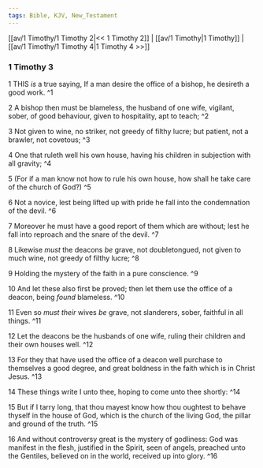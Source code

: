 ```yaml
---
tags: Bible, KJV, New_Testament
---
```


[[av/1 Timothy/1 Timothy 2|<< 1 Timothy 2]] | [[av/1 Timothy|1 Timothy]] | [[av/1 Timothy/1 Timothy 4|1 Timothy 4 >>]]

### 1 Timothy 3

1 THIS _is_ a true saying, If a man desire the office of a bishop, he desireth a good work. ^1

2 A bishop then must be blameless, the husband of one wife, vigilant, sober, of good behaviour, given to hospitality, apt to teach; ^2

3 Not given to wine, no striker, not greedy of filthy lucre; but patient, not a brawler, not covetous; ^3

4 One that ruleth well his own house, having his children in subjection with all gravity; ^4

5 (For if a man know not how to rule his own house, how shall he take care of the church of God?) ^5

6 Not a novice, lest being lifted up with pride he fall into the condemnation of the devil. ^6

7 Moreover he must have a good report of them which are without; lest he fall into reproach and the snare of the devil. ^7

8 Likewise _must_ the deacons _be_ grave, not doubletongued, not given to much wine, not greedy of filthy lucre; ^8

9 Holding the mystery of the faith in a pure conscience. ^9

10 And let these also first be proved; then let them use the office of a deacon, being _found_ blameless. ^10

11 Even so _must_ _their_ wives _be_ grave, not slanderers, sober, faithful in all things. ^11

12 Let the deacons be the husbands of one wife, ruling their children and their own houses well. ^12

13 For they that have used the office of a deacon well purchase to themselves a good degree, and great boldness in the faith which is in Christ Jesus. ^13

14 These things write I unto thee, hoping to come unto thee shortly: ^14

15 But if I tarry long, that thou mayest know how thou oughtest to behave thyself in the house of God, which is the church of the living God, the pillar and ground of the truth. ^15

16 And without controversy great is the mystery of godliness: God was manifest in the flesh, justified in the Spirit, seen of angels, preached unto the Gentiles, believed on in the world, received up into glory. ^16

